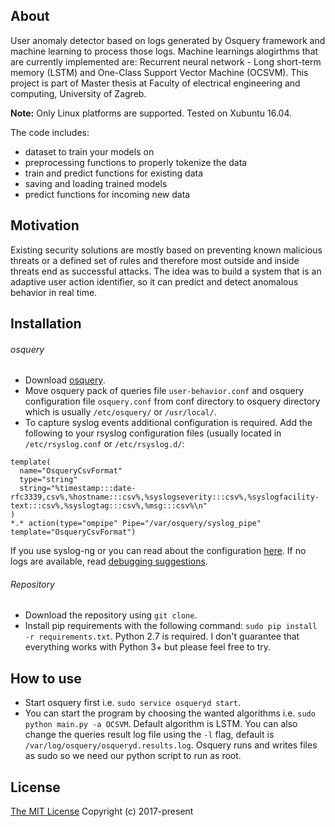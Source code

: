 ## About

User anomaly detector based on logs generated by Osquery framework and machine learning to process those logs.
Machine learnings alogirthms that are currently implemented are: Recurrent neural network - Long short-term memory (LSTM)
and One-Class Support Vector Machine (OCSVM). This project is part of Master thesis at Faculty of electrical engineering and computing, University of Zagreb.

**Note:** Only Linux platforms are supported. Tested on Xubuntu 16.04.

The code includes:
- dataset to train your models on
- preprocessing functions to properly tokenize the data
- train and predict functions for existing data
- saving and loading trained models
- predict functions for incoming new data


## Motivation

Existing security solutions are mostly based on preventing known malicious threats or a defined set of rules and therefore most outside and inside threats end as successful attacks.
The idea was to build a system that is an adaptive user action identifier, so it can predict and detect anomalous behavior in real time.

## Installation

###### osquery
- Download [osquery](https://osquery.io/downloads/).
- Move osquery pack of queries file `user-behavior.conf` and osquery configuration file `osquery.conf` from conf directory to osquery directory which is usually `/etc/osquery/` or `/usr/local/`.
- To capture syslog events additional configuration is required. 
Add the following to your rsyslog configuration files (usually located in `/etc/rsyslog.conf` or `/etc/rsyslog.d/`:
```
template(
  name="OsqueryCsvFormat"
  type="string"
  string="%timestamp:::date-rfc3339,csv%,%hostname:::csv%,%syslogseverity:::csv%,%syslogfacility-text:::csv%,%syslogtag:::csv%,%msg:::csv%\n"
)
*.* action(type="ompipe" Pipe="/var/osquery/syslog_pipe" template="OsqueryCsvFormat")
```

If you use syslog-ng or you can read about the configuration [here](https://github.com/facebook/osquery/blob/master/docs/wiki/deployment/syslog.md#linux-syslog).
If no logs are available, read [debugging suggestions](https://github.com/facebook/osquery/issues/1964).


###### Repository

- Download the repository using `git clone`.
- Install pip requirements with the following command: `sudo pip install -r requirements.txt`.
Python 2.7 is required. I don't guarantee that everything works with Python 3+ but please feel free to try.

## How to use

- Start osquery first i.e. `sudo service osqueryd start`.
- You can start the program by choosing the wanted algorithms i.e. `sudo python main.py -a OCSVM`.
    Default algorithm is LSTM. You can also change the queries result log file using the `-l` flag, default is `/var/log/osquery/osqueryd.results.log`.
    Osquery runs and writes files as sudo so we need our python script to run as root.

## License

[The MIT License](https://opensource.org/licenses/mit) Copyright (c) 2017-present